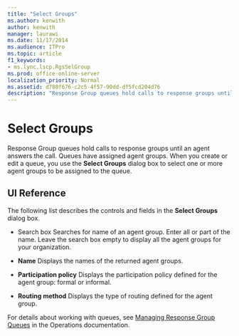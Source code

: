 ```yaml
---
title: "Select Groups"
ms.author: kenwith
author: kenwith
manager: laurawi
ms.date: 11/17/2014
ms.audience: ITPro
ms.topic: article
f1_keywords:
- ms.lync.lscp.RgsSelGroup
ms.prod: office-online-server
localization_priority: Normal
ms.assetid: d780f676-c2c5-4f57-90dd-df5fcd204d76
description: "Response Group queues hold calls to response groups until an agent answers the call. Queues have assigned agent groups. When you create or edit a queue, you use the Select Groups dialog box to select one or more agent groups to be assigned to the queue."
---
```


# Select Groups
 
Response Group queues hold calls to response groups until an agent answers the call. Queues have assigned agent groups. When you create or edit a queue, you use the **Select Groups** dialog box to select one or more agent groups to be assigned to the queue.
  
## UI Reference

The following list describes the controls and fields in the **Select Groups** dialog box.
  
- Search box Searches for name of an agent group. Enter all or part of the name. Leave the search box empty to display all the agent groups for your organization. 
    
- **Name** Displays the names of the returned agent groups.
    
- **Participation policy** Displays the participation policy defined for the agent group: formal or informal.
    
- **Routing method** Displays the type of routing defined for the agent group.
    
For details about working with queues, see [Managing Response Group Queues](http://technet.microsoft.com/library/1e91720c-ab67-4dfb-b30c-0ef2a8012310.aspx) in the Operations documentation.
  

